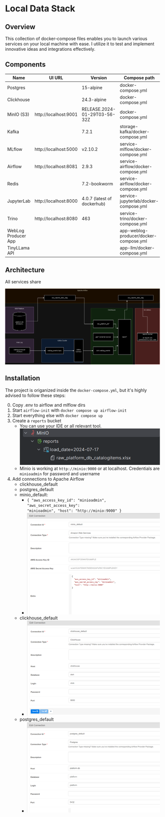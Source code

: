 # Local Data Stack

## Overview

This collection of docker-compose files enables you to launch various services on your
local machine with ease.
I utilize it to test and implement innovative ideas and integrations effectively.

## Components

| Name                | UI URL                | Version                      | Compose path                           |
|---------------------|-----------------------|------------------------------|----------------------------------------|
| Postgres            |                       | 15-alpine                    | docker-compose.yml                     |
| Clickhouse          |                       | 24.3-alpine                  | docker-compose.yml                     |
| MinIO (S3)          | http://localhost:9001 | RELEASE.2024-01-29T03-56-32Z | docker-compose.yml                     |
| Kafka               |                       | 7.2.1                        | storage-kafka/docker-compose.yml       |
| MLflow              | http://localhost:5000 | v2.10.2                      | service-mlflow/docker-compose.yml      |
| Airflow             | http://localhost:8081 | 2.9.3                        | service-airflow/docker-compose.yml     |
| Redis               |                       | 7.2-bookworm                 | service-airflow/docker-compose.yml     |
| JupyterLab          | http://localhost:8000 | 4.0.7 (latest of dockerhub)  | service-jupyterlab/docker-compose.yml  |
| Trino               | http://localhost:8080 | 463                          | service-trino/docker-compose.yml       |
| WebLog Producer App |                       |                              | app-weblog-producer/docker-compose.yml |
| TinyLLama API       |                       |                              | app-llm/docker-compose.yml             |

## Architecture

All services share

![Architecrtural](/docs/architecture.png)

## Installation

The project is origanized inside the `docker-compose.yml`, but it's highly advised to follow these steps:

0. Copy .env to airflow and mlflow dirs
1. Start `airflow-init` with `docker compose up airflow-init`
2. Start everything else with `docker compose up`
3. Create a `reports` bucket
    * You can use your IDE or all relevant tool. ![bucket](/docs/create_bucket.png)
    * Minio is working at `http://minio:9000` or at localhost. Credentials are `minioadmin` for password and username
4. Add connections to Apache Airflow
    * clickhouse_default
    * postgres_default
    * minio_default:
        * <code>{
          "aws_access_key_id": "minioadmin",
          "aws_secret_access_key": "minioadmin",
          "host": "http://minio:9000"
          }</code>
        * ![minio](/docs/minio_default.png)
    * clickhouse_default
        * ![ch](/docs/clickhouse_default.png)
    * postgres_default
        * ![ch](/docs/postgres_default.png)